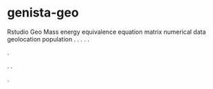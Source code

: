 # genista-geo
Rstudio Geo Mass energy equivalence equation matrix numerical data geolocation population
.
.
.
.
.




.






















.
.






















.
